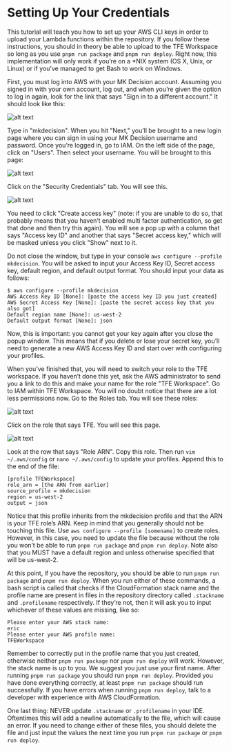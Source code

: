 # Setting Up Your Credentials

This tutorial will teach you how to set up your AWS CLI keys in order to upload your Lambda functions within the repository. If you follow these instructions, you should in theory be able to upload to the TFE Workspace so long as you use `pnpm run package` and `pnpm run deploy`. Right now, this implementation will only work if you’re on a \*NIX system (OS X, Unix, or Linux) or if you’ve managed to get Bash to work on Windows.

First, you must log into AWS with your MK Decision account. Assuming you signed in with your own account, log out, and when you’re given the option to log in again, look for the link that says "Sign in to a different account." It should look like this:

![alt text](images/1.png)

Type in "mkdecision". When you hit "Next," you’ll be brought to a new login page where you can sign in using your MK Decision username and password. Once you’re logged in, go to IAM. On the left side of the page, click on "Users". Then select your username. You will be brought to this page:

![alt text](images/2.png)

Click on the "Security Credentials" tab. You will see this.

![alt text](images/3.png)

You need to click "Create access key" (note: if you are unable to do so, that probably means that you haven’t enabled multi factor authentication, so get that done and then try this again). You will see a pop up with a column that says "Access key ID" and another that says "Secret access key," which will be masked unless you click "Show" next to it.

Do not close the window, but type in your console `aws configure --profile mkdecision`. You will be asked to input your Access Key ID, Secret access key, default region, and default output format. You should input your data as follows:

	$ aws configure --profile mkdecision
	AWS Access Key ID [None]: [paste the access key ID you just created]
	AWS Secret Access Key [None]: [paste the secret access key that you also got]
	Default region name [None]: us-west-2
	Default output format [None]: json

Now, this is important: you cannot get your key again after you close the popup window. This means that if you delete or lose your secret key, you’ll need to generate a new AWS Access Key ID and start over with configuring your profiles.

When you’ve finished that, you will need to switch your role to the TFE workspace. If you haven’t done this yet, ask the AWS administrator to send you a link to do this and make your name for the role "TFE Workspace". Go to IAM within TFE Workspace. You will no doubt notice that there are a lot less permissions now. Go to the Roles tab. You will see these roles:

![alt text](images/4.png)

Click on the role that says TFE. You will see this page.

![alt text](images/5.png)

Look at the row that says "Role ARN". Copy this role. Then run `vim ~/.aws/config` or `nano ~/.aws/config` to update your profiles. Append this to the end of the file:

    [profile TFEWorkspace]
    role_arn = [the ARN from earlier]
    source_profile = mkdecision
    region = us-west-2
    output = json

Notice that this profile inherits from the mkdecision profile and that the ARN is your TFE role’s ARN. Keep in mind that you generally should not be touching this file. Use `aws configure --profile [somename]` to create roles. However, in this case, you need to update the file because without the role you won’t be able to run `pnpm run package` and `pnpm run deploy`. Note also that you MUST have a default region and unless otherwise specified that will be us-west-2.

At this point, if you have the repository, you should be able to run `pnpm run package` and `pnpm run deploy`. When you run either of these commands, a bash script is called that checks if the CloudFormation stack name and the profile name are present in files in the repository directory called `.stackname` and `.profilename` respectively. If they’re not, then it will ask you to input whichever of these values are missing, like so:

    Please enter your AWS stack name:
    eric
    Please enter your AWS profile name:
    TFEWorkspace

Remember to correctly put in the profile name that you just created, otherwise neither `pnpm run package` nor `pnpm run deploy` will work. However, the stack name is up to you. We suggest you just use your first name. After running `pnpm run package` you should run `pnpm run deploy`. Provided you have done everything correctly, at least `pnpm run package` should run successfully. If you have errors when running `pnpm run deploy`, talk to a developer with experience with AWS CloudFormation.

One last thing: NEVER update `.stackname` or `.profilename` in your IDE. Oftentimes this will add a newline automatically to the file, which will cause an error. If you need to change either of these files, you should delete the file and just input the values the next time you run `pnpm run package` or `pnpm run deploy`.
